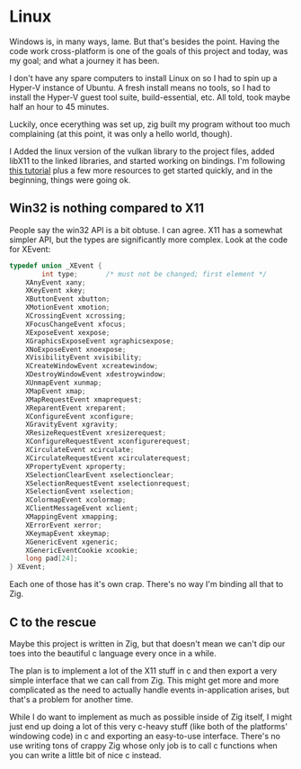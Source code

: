 # Linux
Windows is, in many ways, lame. But that's besides the
point. Having the code work cross-platform is one of
the goals of this project and today, was my goal;
and what a journey it has been.

I don't have any spare computers to install Linux on
so I had to spin up a Hyper-V instance of Ubuntu.
A fresh install means no tools, so I had to install
the Hyper-V guest tool suite, build-essential, etc.
All told, took maybe half an hour to 45 minutes.

Luckily, once ecerything was set up, zig built my
program without too much complaining (at this point,
it was only a hello world, though).

I Added the linux version of the vulkan library
to the project files, added libX11 to the linked
libraries, and started working on bindings.
I'm following
[this tutorial](https://github.com/gamedevtech/X11OpenGLWindow)
plus a few more resources to get started quickly,
and in the beginning, things were going ok.

## Win32 is nothing compared to X11
People say the win32 API is a bit obtuse. I can agree.
X11 has a somewhat simpler API, but the types are
significantly more complex. Look at the code for XEvent:

```c
typedef union _XEvent {
        int type;		/* must not be changed; first element */
	XAnyEvent xany;
	XKeyEvent xkey;
	XButtonEvent xbutton;
	XMotionEvent xmotion;
	XCrossingEvent xcrossing;
	XFocusChangeEvent xfocus;
	XExposeEvent xexpose;
	XGraphicsExposeEvent xgraphicsexpose;
	XNoExposeEvent xnoexpose;
	XVisibilityEvent xvisibility;
	XCreateWindowEvent xcreatewindow;
	XDestroyWindowEvent xdestroywindow;
	XUnmapEvent xunmap;
	XMapEvent xmap;
	XMapRequestEvent xmaprequest;
	XReparentEvent xreparent;
	XConfigureEvent xconfigure;
	XGravityEvent xgravity;
	XResizeRequestEvent xresizerequest;
	XConfigureRequestEvent xconfigurerequest;
	XCirculateEvent xcirculate;
	XCirculateRequestEvent xcirculaterequest;
	XPropertyEvent xproperty;
	XSelectionClearEvent xselectionclear;
	XSelectionRequestEvent xselectionrequest;
	XSelectionEvent xselection;
	XColormapEvent xcolormap;
	XClientMessageEvent xclient;
	XMappingEvent xmapping;
	XErrorEvent xerror;
	XKeymapEvent xkeymap;
	XGenericEvent xgeneric;
	XGenericEventCookie xcookie;
	long pad[24];
} XEvent;
```

Each one of those has it's own crap. There's no
way I'm binding all that to Zig.

## C to the rescue
Maybe this project is written in Zig, but that
doesn't mean we can't dip our toes into the beautiful
c language every once in a while.

The plan is to implement a lot of the X11 stuff
in c and then export a very simple interface that
we can call from Zig. This might get more and more
complicated as the need to actually handle
events in-application arises, but that's a problem
for another time.

While I do want to implement as much as possible
inside of Zig itself, I might just end up doing
a lot of this very c-heavy stuff (like both
of the platforms' windowing code) in c and exporting
an easy-to-use interface. There's no use writing
tons of crappy Zig whose only job is to call
c functions when you can write a little bit of
nice c instead.